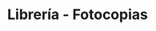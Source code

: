 ---
title: "Librería - Fotocopias"
url: /ciudad-satelite/libreria-fotocopias-calle-25-b/
shop: Schreibwaren
---